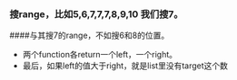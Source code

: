 ### 搜range，比如5,6,7,7,7,8,9,10 我们搜7。

####与其搜7的range，不如搜6和8的位置。
- 两个function各return一个left，一个right。
- 最后，如果left的值大于right，就是list里没有target这个数
